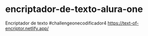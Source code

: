 # encriptador-de-texto-alura-one
Encriptador de texto
#challengeonecodificador4
https://text-of-encriptor.netlify.app/
